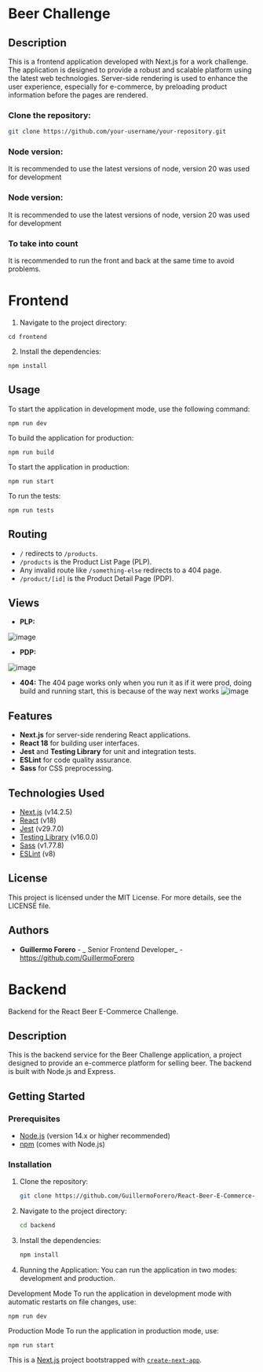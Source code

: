 # Beer Challenge 

## Description
This is a frontend application developed with Next.js for a work challenge. The application is designed to provide a robust and scalable platform using the latest web technologies. Server-side rendering is used to enhance the user experience, especially for e-commerce, by preloading product information before the pages are rendered.
### Clone the repository:
   ```bash
   git clone https://github.com/your-username/your-repository.git
```

### Node version:
It is recommended to use the latest versions of node, version 20 was used for development

### Node version:
It is recommended to use the latest versions of node, version 20 was used for development

### To take into count
It is recommended to run the front and back at the same time to avoid problems.

# Frontend

 1. Navigate to the project directory: 

 `cd frontend`

 2. Install the dependencies:

`npm install`

## Usage
To start the application in development mode, use the following command:

    npm run dev

To build the application for production:

    npm run build
    
To start the application in production:

    npm run start
To run the tests:

    npm run tests

## Routing
 - `/` redirects to `/products`.
 - `/products` is the Product List Page (PLP).
 - Any invalid route like `/something-else` redirects to a 404 page.
 - `/product/[id]` is the Product Detail Page (PDP).

## Views
- **PLP:**

![image](https://github.com/user-attachments/assets/319992ec-b9fb-4193-8fd4-4fde5c4b6de1)

- **PDP:**

![image](https://github.com/user-attachments/assets/79949605-0b8a-4a84-b279-f826c66f111b)


- **404:**
The 404 page works only when you run it as if it were prod, doing build and running start, this is because of the way next works
![image](https://github.com/user-attachments/assets/954b4fdd-1712-4764-a5a8-f02d8549d9f1)


## Features

-   **Next.js** for server-side rendering React applications.
-   **React 18** for building user interfaces.
-   **Jest** and **Testing Library** for unit and integration tests.
-   **ESLint** for code quality assurance.
-   **Sass** for CSS preprocessing.

## Technologies Used

-   [Next.js](https://nextjs.org/) (v14.2.5)
-   [React](https://reactjs.org/) (v18)
-   [Jest](https://jestjs.io/) (v29.7.0)
-   [Testing Library](https://testing-library.com/) (v16.0.0)
-   [Sass](https://sass-lang.com/) (v1.77.8)
-   [ESLint](https://eslint.org/) (v8)

## License

This project is licensed under the MIT License. For more details, see the LICENSE file.

## Authors

-   **Guillermo Forero** - _ Senior Frontend Developer_ - https://github.com/GuillermoForero

# Backend

Backend for the React Beer E-Commerce Challenge.

## Description

This is the backend service for the Beer Challenge application, a project designed to provide an e-commerce platform for selling beer. The backend is built with Node.js and Express.

## Getting Started

### Prerequisites

- [Node.js](https://nodejs.org/) (version 14.x or higher recommended)
- [npm](https://www.npmjs.com/) (comes with Node.js)

### Installation

1. Clone the repository:

   ```sh
   git clone https://github.com/GuillermoForero/React-Beer-E-Commerce-Challenge/

2. Navigate to the project directory:

   ```sh
   cd backend

3. Install the dependencies:

   ```sh
   npm install

4. Running the Application:
You can run the application in two modes: development and production.

Development Mode
To run the application in development mode with automatic restarts on file changes, use:

 

    npm run dev

Production Mode
To run the application in production mode, use:

    npm run start

This is a [Next.js](https://nextjs.org/) project bootstrapped with [`create-next-app`](https://github.com/vercel/next.js/tree/canary/packages/create-next-app).
